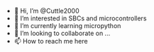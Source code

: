 - 👋 Hi, I’m @Cuttle2000
- 👀 I’m interested in SBCs and microcontrollers
- 🌱 I’m currently learning micropython
- 💞️ I’m looking to collaborate on ...
- 📫 How to reach me here

<!---
Cuttle2000/Cuttle2000 is a ✨ special ✨ repository because its `README.md` (this file) appears on your GitHub profile.
You can click the Preview link to take a look at your changes.
--->
